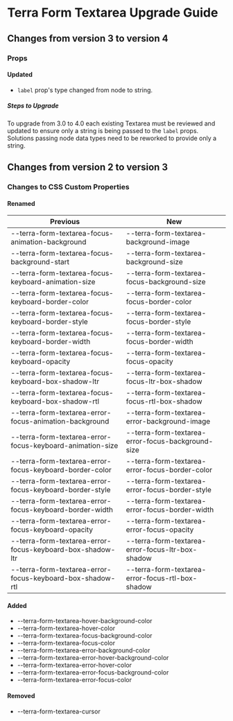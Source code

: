 # Terra Form Textarea Upgrade Guide

## Changes from version 3 to version 4

### Props

#### Updated
* `label` prop's type changed from node to string.

##### Steps to Upgrade
To upgrade from 3.0 to 4.0 each existing Textarea must be reviewed and updated to ensure only a string is being passed to the `label` props. Solutions passing node data types need to be reworked to provide only a string.

## Changes from version 2 to version 3

### Changes to CSS Custom Properties

#### Renamed
| Previous | New |
|-|-|
| --terra-form-textarea-focus-animation-background | --terra-form-textarea-background-image |
| --terra-form-textarea-focus-background-start | --terra-form-textarea-background-size |
| --terra-form-textarea-focus-keyboard-animation-size | --terra-form-textarea-focus-background-size |
| --terra-form-textarea-focus-keyboard-border-color | --terra-form-textarea-focus-border-color |
| --terra-form-textarea-focus-keyboard-border-style | --terra-form-textarea-focus-border-style |
| --terra-form-textarea-focus-keyboard-border-width | --terra-form-textarea-focus-border-width |
| --terra-form-textarea-focus-keyboard-opacity | --terra-form-textarea-focus-opacity |
| --terra-form-textarea-focus-keyboard-box-shadow-ltr | --terra-form-textarea-focus-ltr-box-shadow |
| --terra-form-textarea-focus-keyboard-box-shadow-rtl | --terra-form-textarea-focus-rtl-box-shadow |
| --terra-form-textarea-error-focus-animation-background | --terra-form-textarea-error-background-image |
| --terra-form-textarea-error-focus-keyboard-animation-size | --terra-form-textarea-error-focus-background-size |
| --terra-form-textarea-error-focus-keyboard-border-color | --terra-form-textarea-error-focus-border-color |
| --terra-form-textarea-error-focus-keyboard-border-style | --terra-form-textarea-error-focus-border-style |
| --terra-form-textarea-error-focus-keyboard-border-width | --terra-form-textarea-error-focus-border-width |
| --terra-form-textarea-error-focus-keyboard-opacity | --terra-form-textarea-error-focus-opacity |
| --terra-form-textarea-error-focus-keyboard-box-shadow-ltr | --terra-form-textarea-error-focus-ltr-box-shadow |
| --terra-form-textarea-error-focus-keyboard-box-shadow-rtl | --terra-form-textarea-error-focus-rtl-box-shadow |

#### Added
* --terra-form-textarea-hover-background-color
* --terra-form-textarea-hover-color
* --terra-form-textarea-focus-background-color
* --terra-form-textarea-focus-color
* --terra-form-textarea-error-background-color
* --terra-form-textarea-error-hover-background-color
* --terra-form-textarea-error-hover-color
* --terra-form-textarea-error-focus-background-color
* --terra-form-textarea-error-focus-color

#### Removed
* --terra-form-textarea-cursor
